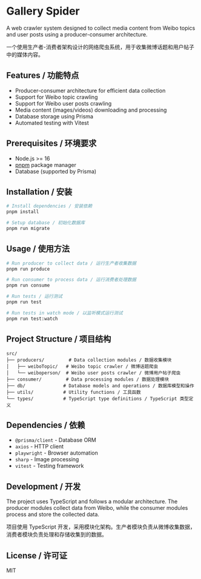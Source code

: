 # Gallery Spider

A web crawler system designed to collect media content from Weibo topics and user posts using a producer-consumer architecture.

一个使用生产者-消费者架构设计的网络爬虫系统，用于收集微博话题和用户帖子中的媒体内容。

## Features / 功能特点

- Producer-consumer architecture for efficient data collection
- Support for Weibo topic crawling
- Support for Weibo user posts crawling
- Media content (images/videos) downloading and processing
- Database storage using Prisma
- Automated testing with Vitest

## Prerequisites / 环境要求

- Node.js >= 16
- [pnpm](https://pnpm.io/) package manager
- Database (supported by Prisma)

## Installation / 安装

```bash
# Install dependencies / 安装依赖
pnpm install

# Setup database / 初始化数据库
pnpm run migrate
```

## Usage / 使用方法

```bash
# Run producer to collect data / 运行生产者收集数据
pnpm run produce

# Run consumer to process data / 运行消费者处理数据
pnpm run consume

# Run tests / 运行测试
pnpm run test

# Run tests in watch mode / 以监听模式运行测试
pnpm run test:watch
```

## Project Structure / 项目结构

```
src/
├── producers/         # Data collection modules / 数据收集模块
│   ├── weiboTopic/   # Weibo topic crawler / 微博话题爬虫
│   └── weiboperson/  # Weibo user posts crawler / 微博用户帖子爬虫
├── consumer/         # Data processing modules / 数据处理模块
├── db/              # Database models and operations / 数据库模型和操作
├── utils/           # Utility functions / 工具函数
└── types/           # TypeScript type definitions / TypeScript 类型定义
```

## Dependencies / 依赖

- `@prisma/client` - Database ORM
- `axios` - HTTP client
- `playwright` - Browser automation
- `sharp` - Image processing
- `vitest` - Testing framework

## Development / 开发

The project uses TypeScript and follows a modular architecture. The producer modules collect data from Weibo, while the consumer modules process and store the collected data.

项目使用 TypeScript 开发，采用模块化架构。生产者模块负责从微博收集数据，消费者模块负责处理和存储收集到的数据。

## License / 许可证

MIT
